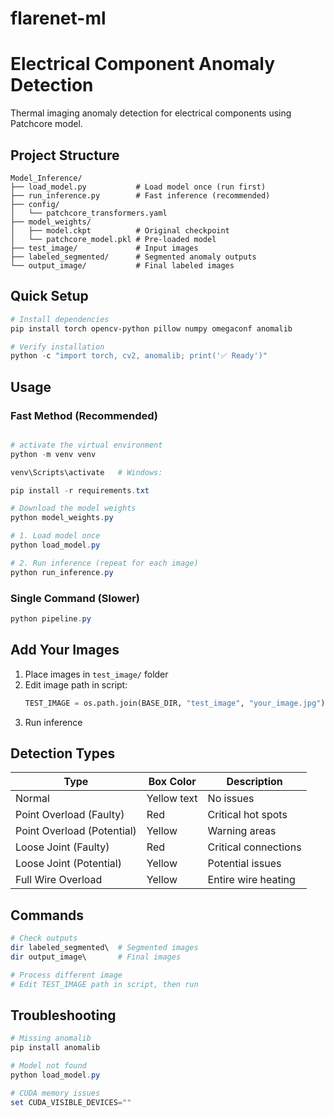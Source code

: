 # flarenet-ml
# Electrical Component Anomaly Detection

Thermal imaging anomaly detection for electrical components using Patchcore model.

## Project Structure
```
Model_Inference/
├── load_model.py           # Load model once (run first)
├── run_inference.py        # Fast inference (recommended)  
├── config/
│   └── patchcore_transformers.yaml
├── model_weights/
│   ├── model.ckpt          # Original checkpoint
│   └── patchcore_model.pkl # Pre-loaded model
├── test_image/             # Input images
├── labeled_segmented/      # Segmented anomaly outputs
└── output_image/           # Final labeled images
```

## Quick Setup
```powershell
# Install dependencies
pip install torch opencv-python pillow numpy omegaconf anomalib

# Verify installation  
python -c "import torch, cv2, anomalib; print('✅ Ready')"
```

## Usage

### Fast Method (Recommended)
```powershell

# activate the virtual environment 
python -m venv venv

venv\Scripts\activate   # Windows:

pip install -r requirements.txt

# Download the model weights
python model_weights.py

# 1. Load model once
python load_model.py

# 2. Run inference (repeat for each image)
python run_inference.py
```

### Single Command (Slower)
```powershell
python pipeline.py
```

## Add Your Images
1. Place images in `test_image/` folder
2. Edit image path in script:
   ```python
   TEST_IMAGE = os.path.join(BASE_DIR, "test_image", "your_image.jpg")
   ```
3. Run inference

## Detection Types
| Type | Box Color | Description |
|------|-----------|-------------|
| Normal | Yellow text | No issues |
| Point Overload (Faulty) | Red | Critical hot spots |
| Point Overload (Potential) | Yellow | Warning areas |
| Loose Joint (Faulty) | Red | Critical connections |
| Loose Joint (Potential) | Yellow | Potential issues |
| Full Wire Overload | Yellow | Entire wire heating |

## Commands
```powershell
# Check outputs
dir labeled_segmented\  # Segmented images
dir output_image\       # Final images

# Process different image
# Edit TEST_IMAGE path in script, then run
```

## Troubleshooting
```powershell
# Missing anomalib
pip install anomalib

# Model not found  
python load_model.py

# CUDA memory issues
set CUDA_VISIBLE_DEVICES=""
```